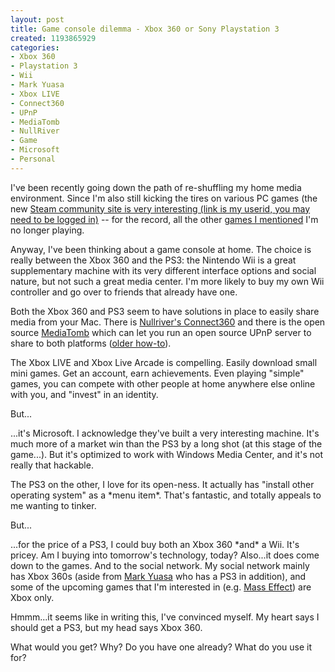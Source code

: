```yaml
--- 
layout: post
title: Game console dilemma - Xbox 360 or Sony Playstation 3
created: 1193865929
categories: 
- Xbox 360
- Playstation 3
- Wii
- Mark Yuasa
- Xbox LIVE
- Connect360
- UPnP
- MediaTomb
- NullRiver
- Game
- Microsoft
- Personal
---
```

<p>I've been recently going down the path of re-shuffling my home media environment. Since I'm also still kicking the tires on various PC games (the new <a href="http://steamcommunity.com/id/bmann/home">Steam community site is very interesting (link is my userid, you may need to be logged in)</a> -- for the record, all the other <a href="http://bmannconsulting.com/blog/bmann/game-downloads-and-experimenting-online-games">games I mentioned</a> I'm no longer playing.</p>

<p>Anyway, I've been thinking about a game console at home. The choice is really between the Xbox 360 and the PS3: the Nintendo Wii is a great supplementary machine with its very different interface options and social nature, but not such a great media center. I'm more likely to buy my own Wii controller and go over to friends that already have one.</p>

<p>Both the Xbox 360 and PS3 seem to have solutions in place to easily share media from your Mac. There is <a href="http://www.nullriver.com/index/products/connect360">Nullriver's Connect360</a> and there is the open source <a href="http://mediatomb.cc/">MediaTomb</a> which can let you run an open source UPnP server to share to both platforms (<a href="http://www.applesource.com.au/how-to/how-to-stream-media-to-a-ps3-from-a-mac/210/">older how-to</a>).</p>

<p>The Xbox LIVE and Xbox Live Arcade is compelling. Easily download small mini games. Get an account, earn achievements. Even playing "simple" games, you can compete with other people at home anywhere else online with you, and "invest" in an identity.</p>

<p>But...</p>

<p>...it's Microsoft. I acknowledge they've built a very interesting machine. It's much more of a market win than the PS3 by a long shot (at this stage of the game...). But it's optimized to work with Windows Media Center, and it's not really that hackable.</p>

<p>The PS3 on the other, I love for its open-ness. It actually has "install other operating system" as a *menu item*. That's fantastic, and totally appeals to me wanting to tinker.</p>

<p>But...</p>

<p>...for the price of a PS3, I could buy both an Xbox 360 *and* a Wii. It's pricey. Am I buying into tomorrow's technology, today? Also...it does come down to the games. And to the social network. My social network mainly has Xbox 360s (aside from <a href="http://www.raincitystudios.com/thestandard/mark-yuasa">Mark Yuasa</a> who has a PS3 in addition), and some of the upcoming games that I'm interested in (e.g. <a href="http://masseffect.bioware.com/">Mass Effect</a>) are Xbox only.</p>

<p>Hmmm...it seems like in writing this, I've convinced myself. My heart says I should get a PS3, but my head says Xbox 360.</p>

<p>What would you get? Why? Do you have one already? What do you use it for?</p>
<!--break-->
